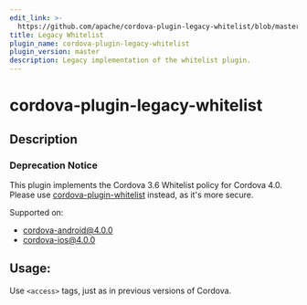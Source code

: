 ```yaml
---
edit_link: >-
  https://github.com/apache/cordova-plugin-legacy-whitelist/blob/master/README.md
title: Legacy Whitelist
plugin_name: cordova-plugin-legacy-whitelist
plugin_version: master
description: Legacy implementation of the whitelist plugin.
---
```


<!-- WARNING: This file is generated. See fetch_docs.js. -->

<!--
# license: Licensed to the Apache Software Foundation (ASF) under one
#         or more contributor license agreements.  See the NOTICE file
#         distributed with this work for additional information
#         regarding copyright ownership.  The ASF licenses this file
#         to you under the Apache License, Version 2.0 (the
#         "License"); you may not use this file except in compliance
#         with the License.  You may obtain a copy of the License at
#
#           http://www.apache.org/licenses/LICENSE-2.0
#
#         Unless required by applicable law or agreed to in writing,
#         software distributed under the License is distributed on an
#         "AS IS" BASIS, WITHOUT WARRANTIES OR CONDITIONS OF ANY
#         KIND, either express or implied.  See the License for the
#         specific language governing permissions and limitations
#         under the License.
-->

# cordova-plugin-legacy-whitelist

## Description

### Deprecation Notice

This plugin implements the Cordova 3.6 Whitelist policy for Cordova 4.0.
Please use [cordova-plugin-whitelist](https://github.com/apache/cordova-plugin-whitelist) instead, as it's more secure.

Supported on:
- cordova-android@4.0.0
- cordova-ios@4.0.0

## Usage:
Use `<access>` tags, just as in previous versions of Cordova.
